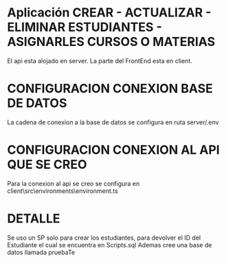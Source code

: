 # Aplicación CREAR - ACTUALIZAR - ELIMINAR ESTUDIANTES - ASIGNARLES CURSOS O MATERIAS
El api esta alojado en server.
La parte del FrontEnd esta en client.

# CONFIGURACION CONEXION BASE DE DATOS
La cadena de conexion a la base de datos se configura en ruta server/.env

# CONFIGURACION CONEXION AL API QUE SE CREO
Para la conexion al api se creo se configura en client\src\environments\environment.ts

# DETALLE
Se uso un SP solo para crear los estudiantes, para devolver el ID del Estudiante el cual se encuentra en Scripts.sql
Ademas cree una base de datos llamada pruebaTe
